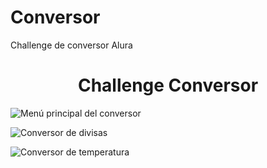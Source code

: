 # Conversor
Challenge de conversor Alura

<h1 align="center"> Challenge Conversor </h1>

![Menú principal del conversor](https://github.com/Karla2610/Conversor/assets/131419725/31c9580e-96c6-437c-a338-69aaa932cbbc)

![Conversor de divisas](https://github.com/Karla2610/Conversor/assets/131419725/fce45001-adf0-4c80-aaeb-d71af1eaa2e7)

![Conversor de temperatura](https://github.com/Karla2610/Conversor/assets/131419725/b86cf093-8320-4883-a76d-ce4431f8f092)

